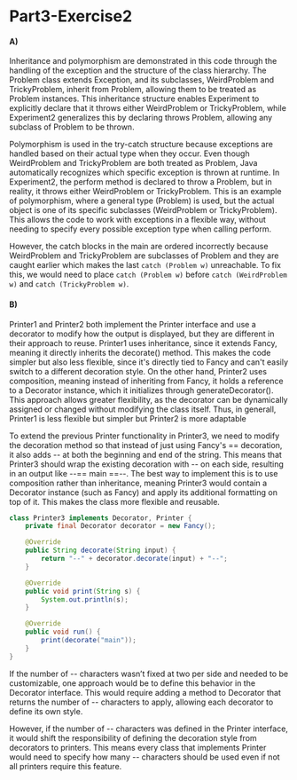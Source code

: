 # Part3-Exercise2




#### A)
Inheritance and polymorphism are demonstrated in this code through the handling of the exception  and the structure of the class hierarchy. The Problem class extends Exception, and its subclasses, WeirdProblem and TrickyProblem, inherit from Problem, allowing them to be treated as Problem instances. This inheritance structure enables Experiment to explicitly declare that it throws either WeirdProblem or TrickyProblem, while Experiment2 generalizes this by declaring throws Problem, allowing any subclass of Problem to be thrown. 

Polymorphism is used in the try-catch structure because exceptions are handled based on their actual type when they occur. Even though WeirdProblem and TrickyProblem are both treated as Problem, Java automatically recognizes which specific exception is thrown at runtime. In Experiment2, the perform method is declared to throw a Problem, but in reality, it throws either WeirdProblem or TrickyProblem. This is an example of  polymorphism, where a general type (Problem) is used, but the actual object is one of its specific subclasses (WeirdProblem or TrickyProblem). This allows the code to work with exceptions in a flexible way, without needing to specify every possible exception type when calling perform.

However, the catch blocks in the main are ordered incorrectly because WeirdProblem and TrickyProblem are subclasses of Problem and they are caught earlier which makes the last `catch (Problem w)` unreachable. To fix this, we would need to place `catch (Problem w)` before `catch (WeirdProblem w)` and `catch (TrickyProblem w)`. 









#### B)
Printer1 and Printer2 both implement the Printer interface and use a decorator to modify how the output is displayed, but they are different in their approach to reuse. Printer1 uses inheritance, since it extends Fancy, meaning it directly inherits the decorate() method. This makes the code simpler but also less flexible, since it's directly tied to Fancy and can't easily switch to a different decoration style. On the other hand, Printer2 uses composition, meaning instead of inheriting from Fancy, it holds a reference to a Decorator instance, which it initializes through generateDecorator(). This approach allows greater flexibility, as the decorator can be dynamically assigned or changed without modifying the class itself. Thus, in generall, Printer1 is less flexible but simpler but Printer2 is more adaptable


To extend the previous Printer functionality in Printer3, we need to modify the decoration method so that instead of just using Fancy's == decoration, it also adds -- at both the beginning and end of the string. This means that Printer3 should wrap the existing decoration with -- on each side, resulting in an output like --== main ==--. The best way to implement this is to use composition rather than inheritance, meaning Printer3 would contain a Decorator instance (such as Fancy) and apply its additional formatting on top of it. This makes the class more flexible and reusable.

```java
class Printer3 implements Decorator, Printer {
    private final Decorator decorator = new Fancy();

    @Override
    public String decorate(String input) {
        return "--" + decorator.decorate(input) + "--";
    }

    @Override
    public void print(String s) {
        System.out.println(s);
    }

    @Override
    public void run() {
        print(decorate("main"));
    }
}
```


If the number of -- characters wasn’t fixed at two per side and needed to be customizable, one approach would be to define this behavior in the Decorator interface. This would require adding a method to Decorator that returns the number of -- characters to apply, allowing each decorator to define its own style.


However, if the number of -- characters was defined in the Printer interface, it would shift the responsibility of defining the decoration style from decorators to printers. This means every class that implements Printer would need to specify how many -- characters should be used even if not all printers require this feature.




